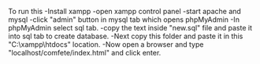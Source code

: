 


To run this 
  -Install xampp
  -open xampp control panel
  -start apache and mysql 
  -click "admin" button in mysql tab which opens phpMyAdmin
  -In phpMyAdmin select sql tab.
  -copy the text inside "new.sql" file and paste it into sql tab to create database.
  -Next copy this folder and paste it in this "C:\xampp\htdocs" location.
  -Now open a browser and type "localhost/comfete/index.html" and click enter.


